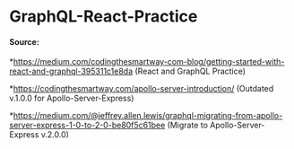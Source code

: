 # GraphQL-React-Practice


#### Source: 

*https://medium.com/codingthesmartway-com-blog/getting-started-with-react-and-graphql-395311c1e8da (React and GraphQL Practice)

*https://codingthesmartway.com/apollo-server-introduction/ (Outdated v.1.0.0 for Apollo-Server-Express)

*https://medium.com/@jeffrey.allen.lewis/graphql-migrating-from-apollo-server-express-1-0-to-2-0-be80f5c61bee (Migrate to Apollo-Server-Express v.2.0.0)
